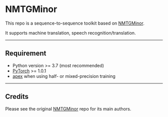 # NMTGMinor
This repo is a sequence-to-sequence toolkit based on [NMTGMinor](https://github.com/quanpn90/NMTGMinor).

It supports machine translation, speech recognition/translation.

----------------------------
## Requirement 
* Python version >= 3.7 (most recommended)
* [PyTorch](https://pytorch.org/) >= 1.0.1
* [apex](https://github.com/nvidia/apex) when using half- or mixed-precision training

----------------------------

## Credits
Please see the original [NMTGMinor](https://github.com/quanpn90/NMTGMinor) repo for its main authors.
